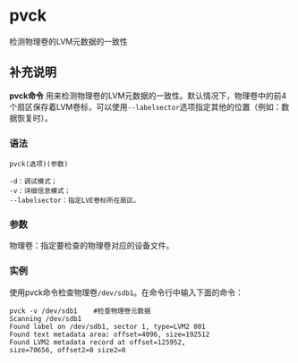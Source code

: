 pvck
===

检测物理卷的LVM元数据的一致性

## 补充说明

**pvck命令** 用来检测物理卷的LVM元数据的一致性。默认情况下，物理卷中的前4个扇区保存着LVM卷标，可以使用`--labelsector`选项指定其他的位置（例如：数据恢复时）。

### 语法  

```
pvck(选项)(参数)
```

  

```
-d：调试模式；
-v：详细信息模式；
--labelsector：指定LVE卷标所在扇区。
```

### 参数  

物理卷：指定要检查的物理卷对应的设备文件。

### 实例  

使用pvck命令检查物理卷`/dev/sdb1`。在命令行中输入下面的命令：

```
pvck -v /dev/sdb1    #检查物理卷元数据
Scanning /dev/sdb1  
Found label on /dev/sdb1, sector 1, type=LVM2 001  
Found text metadata area: offset=4096, size=192512 
Found LVM2 metadata record at offset=125952,  
size=70656, offset2=0 size2=0
```


